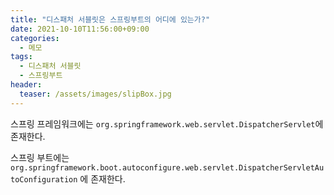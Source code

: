```yaml
---
title: "디스패처 서블릿은 스프링부트의 어디에 있는가?"
date: 2021-10-10T11:56:00+09:00
categories:
  - 메모
tags:
  - 디스패처 서블릿
  - 스프링부트
header:
  teaser: /assets/images/slipBox.jpg
---
```


스프링 프레임워크에는 `org.springframework.web.servlet.DispatcherServlet`에 존재한다.

스프링 부트에는
`org.springframework.boot.autoconfigure.web.servlet.DispatcherServletAutoConfiguration`
에 존재한다.
